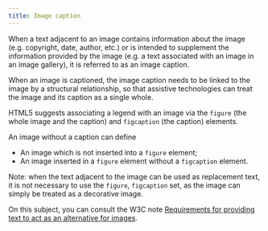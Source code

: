 ```yaml
---
title: Image caption
---
```


When a text adjacent to an image contains information about the image (e.g. copyright, date, author, etc.) or is intended to supplement the information provided by the image (e.g. a text associated with an image in an image gallery), it is referred to as an image caption.

When an image is captioned, the image caption needs to be linked to the image by a structural relationship, so that assistive technologies can treat the image and its caption as a single whole.

HTML5 suggests associating a legend with an image via the `figure` (the whole image and the caption) and `figcaption` (the caption) elements.

An image without a caption can define

- An image which is not inserted into a `figure` element;
- An image inserted in a `figure` element without a `figcaption` element.

Note: when the text adjacent to the image can be used as replacement text, it is not necessary to use the `figure`, `figcaption` set, as the image can simply be treated as a decorative image.

On this subject, you can consult the W3C note [Requirements for providing text to act as an alternative for images](https://www.w3.org/TR/html51/semantics-embedded-content.html#alt-text).
